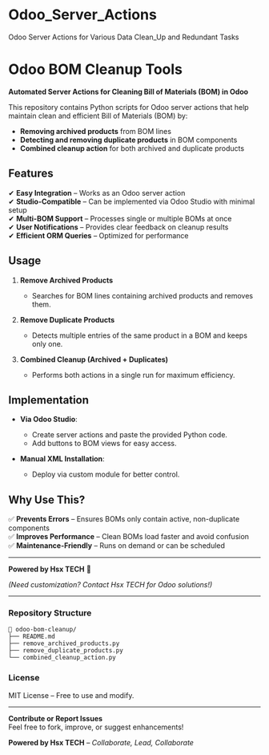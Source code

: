 # Odoo_Server_Actions
Odoo Server Actions for Various Data Clean_Up and Redundant Tasks

# **Odoo BOM Cleanup Tools**  

**Automated Server Actions for Cleaning Bill of Materials (BOM) in Odoo**  

This repository contains Python scripts for Odoo server actions that help maintain clean and efficient Bill of Materials (BOM) by:  

- **Removing archived products** from BOM lines  
- **Detecting and removing duplicate products** in BOM components  
- **Combined cleanup action** for both archived and duplicate products  

## **Features**  

✔ **Easy Integration** – Works as an Odoo server action  
✔ **Studio-Compatible** – Can be implemented via Odoo Studio with minimal setup  
✔ **Multi-BOM Support** – Processes single or multiple BOMs at once  
✔ **User Notifications** – Provides clear feedback on cleanup results  
✔ **Efficient ORM Queries** – Optimized for performance  

## **Usage**  

1. **Remove Archived Products**  
   - Searches for BOM lines containing archived products and removes them.  

2. **Remove Duplicate Products**  
   - Detects multiple entries of the same product in a BOM and keeps only one.  

3. **Combined Cleanup (Archived + Duplicates)**  
   - Performs both actions in a single run for maximum efficiency.  

## **Implementation**  

- **Via Odoo Studio**:  
  - Create server actions and paste the provided Python code.  
  - Add buttons to BOM views for easy access.  

- **Manual XML Installation**:  
  - Deploy via custom module for better control.  

## **Why Use This?**  

✅ **Prevents Errors** – Ensures BOMs only contain active, non-duplicate components  
✅ **Improves Performance** – Clean BOMs load faster and avoid confusion  
✅ **Maintenance-Friendly** – Runs on demand or can be scheduled  

---  
**Powered by Hsx TECH** 🚀  

*(Need customization? Contact Hsx TECH for Odoo solutions!)*  

---  

### **Repository Structure**  
```
📂 odoo-bom-cleanup/  
├── README.md  
├── remove_archived_products.py  
├── remove_duplicate_products.py  
└── combined_cleanup_action.py  
```  

### **License**  
MIT License – Free to use and modify.  

---  
**Contribute or Report Issues**  
Feel free to fork, improve, or suggest enhancements!  


**Powered by Hsx TECH** – *Collaborate, Lead, Collaborate* 
